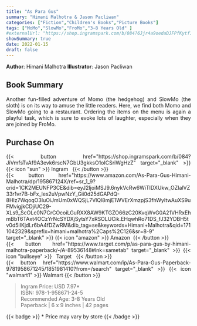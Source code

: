 ```yaml
---
title: "As Para Gus"
summary: "Himani Malhotra & Jason Pacliwan"
categories: ["Fiction","Children's Books","Picture Books"]
tags: ["MoMo","SlowMo","FroMo","3-8 Years Old" ]
#externalUrl: "https://shop.ingramspark.com/b/084?6Jjr4a9oedaDJFPfKytf1LvKUUDUXW5AIJUdB7cwUpO"
showSummary: true
date: 2022-01-15
draft: false
---
```

<div class="flex flex-wrap">

**Author**:&nbsp;Himani&nbsp;Malhotra **Illustrator**:&nbsp;Jason&nbsp;Pacliwan

<div align="justify">

## Book Summary
Another fun-filled adventure of Momo (the hedgehog) and SlowMo (the sloth) is on its way to amuse the little readers. Here, we find both Momo and SlowMo going to a restaurant. Ordering the items on the menu is again a playful task, which is sure to evoke lots of laughter, especially when they are joined by FroMo.

## Purchase  On

<div class="flex flex-wrap">

<div>
<div class=" mt-3 ">
{{< button href="https://shop.ingramspark.com/b/084?JiVmfsTvAf9A3evk6rscN7GbU3gkksO1oICSriWgHzZ" target="_blank" >}}
{{< icon "sun" >}}&nbsp;Ingram&nbsp;&nbsp;
{{< /button >}}
</div>
<div class=" mt-3 ">
{{< button href="https://www.amazon.com/As-Para-Gus-Himani-Malhotra/dp/195867124X/ref=sr_1_9?crid=1CK2MEUNFP3CE&dib=eyJ2IjoiMSJ9.6nykVcRw6WiTIDXUkw_OZIalVZ33r1vr7B-bFx_les2uVpwNzY_Gii0d25dGAPdQ-8HIz7WqoqO3IuOiJmUm0xWQSjL7VlQl8mjE1WVErXmzpjS3fhWyItwAuXS9uFMvigjkCDjiUC29-XLs9_ScOLc0N7CrCOcoiLGuRXX8AW9KTGZO66zC20KvqWvG0A21VHRxEhmBbT6TAxt4OCzYrNcSYDXjSytsY7xRSOLUCik.EHqwhRo71DS_fJ32YDBH5tv0d5iIKjdLr6bA4fDZwRM&dib_tag=se&keywords=Himani+Malhotra&qid=1711042329&sprefix=himani+malhotra%2Caps%2C126&sr=8-9" target="_blank" >}}
{{< icon "amazon" >}} Amazon&nbsp;
{{< /button >}}
</div>
</div>
<div>
<div class=" mt-3 ">
{{< button href="https://www.target.com/p/as-para-gus-by-himani-malhotra-paperback/-/A-89536148#lnk=sametab" target="_blank" >}}
{{< icon "bullseye" >}} &nbsp;&nbsp;Target&nbsp;&nbsp;
{{< /button >}}
</div>
<div class=" mt-3 ">
{{< button href="https://www.walmart.com/ip/As-Para-Gus-Paperback-9781958671245/1851981410?from=/search" target="_blank" >}}
{{< icon "walmart1" >}} Walmart
{{< /button >}}
</div>
</div>
</div>



> Ingram Price: USD 7.97* <br>
> ISBN: 978-1-958671-24-5 <br>
> Recommended Age: 3-8 Years Old <br> 
> Paperback | 6 x 9 inches | 42 pages 

{{< badge >}}  * Price may vary by store {{< /badge >}}

</div>

</div>

